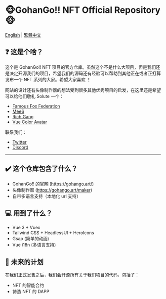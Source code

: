 # 🐵GohanGo!! NFT Official Repository🐵

[English](README.md) | [繁體中文](README.zh_Hant.md)

## ❓ 这是个啥？

这个是 GohanGo!! NFT 项目的官方仓库。虽然这个不是什么大项目，但是我们还是决定开源我们的项目，希望我们的源码还有经验可以帮助到其他正在或者正打算发布一个 NFT 系列的大家。希望大家喜欢 ！

网站的设计还有头像制作器的想法受到很多其他优秀项目的启发，在这里还是希望可以给他们敬礼 Solute 一个：

- [Famous Fox Federation](https://famousfoxes.com/)
- [Mee6](https://mee6.xyz/nft/playground)
- [Rich Gang](https://www.richgang.org/)
- [Vue Color Avatar](https://github.com/Codennnn/vue-color-avatar)

联系我们：

- [Twitter](https://twitter.com/GohanGoNFT)
- [Discord](discord.gg/GSgmWYQUPD)

---

## ✔️ 这个仓库包含了什么？

- GohanGo!! 的官网 (https://gohango.art/)
- 头像制作器 (https://gohango.art/maker)
- 自带多语言支持（本地化 url 支持）

## 💻 用到了什么？

- Vue 3 + Vuex
- Tailwind CSS + HeadlessUI + HeroIcons
- Gsap (简单的动画)
- Vue i18n (多语言支持)

## 📅 未来的计划

在我们正式发售之后，我们会开源所有关于我们项目的代码，包括了：

- NFT 的智能合约
- 铸造 NFT 的 DAPP
